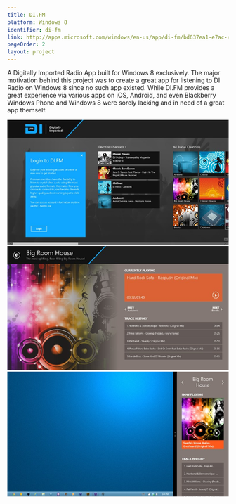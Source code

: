 ```yaml
---
title: DI.FM
platform: Windows 8
identifier: di-fm
link: http://apps.microsoft.com/windows/en-us/app/di-fm/bd637ea1-e7ac-4004-8f54-d2caeef79664
pageOrder: 2
layout: project
---
```


A Digitally Imported Radio App built for Windows 8 exclusively. The major motivation behind this project was to create a great app for listening to DI Radio on Windows 8 since no such app existed. While DI.FM provides a great experience via various apps on iOS, Android, and even Blackberry Windows Phone and Windows 8 were sorely lacking and in need of a great app themself.

![Home View](./images/1.png)
![Channel View](./images/2.png)
![Snapped View](./images/3.png)
